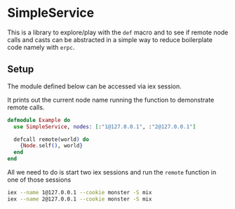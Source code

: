 # SimpleService

This is a library to explore/play with the `def` macro and to see if remote node calls and casts
can be abstracted in a simple way to reduce boilerplate code namely with `erpc`.

## Setup
The module defined below can be accessed via iex session. 

It prints out the current node name running the function to demonstrate remote calls.

```elixir
defmodule Example do
  use SimpleService, nodes: [:"1@127.0.0.1", :"2@127.0.0.1"]

  defcall remote(world) do 
    {Node.self(), world}
  end
end
```
All we need to do is start two iex sessions and run the `remote` function in one of those sessions

```bash
iex --name 1@127.0.0.1 --cookie monster -S mix
iex --name 2@127.0.0.1 --cookie monster -S mix
```
